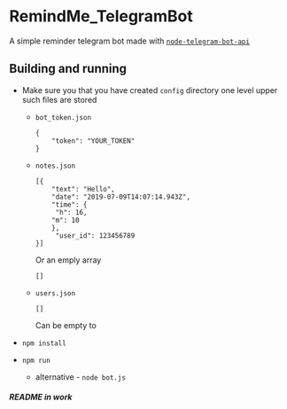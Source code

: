 # RemindMe_TelegramBot
A simple reminder telegram bot made with [`node-telegram-bot-api`](https://github.com/yagop/node-telegram-bot-api)

## Building and running

- Make sure you that you have created `config` directory one level upper such files are stored
  - `bot_token.json`
  
        {
            "token": "YOUR_TOKEN"
        }
  - `notes.json`
  
        [{
            "text": "Hello",
            "date": "2019-07-09T14:07:14.943Z",
            "time": {
             "h": 16,
            "m": 10
            },
             "user_id": 123456789
        }]
    Or an emply array

        []
        
  - `users.json`
   
        []
        
    Can be empty to

         
        
- `npm install`
- `npm run` 
  - alternative - `node bot.js`

##### README in work
